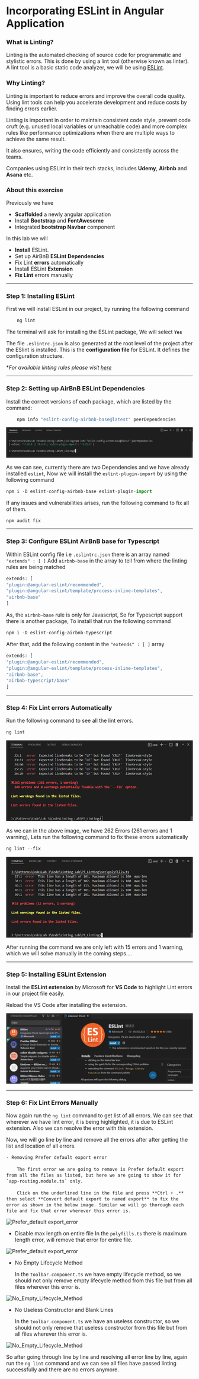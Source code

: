 # Incorporating ESLint in Angular Application

### What is Linting?
Linting is the automated checking of source code for programmatic and stylistic errors. This is done by using a lint tool (otherwise known as linter). A lint tool is a basic static code analyzer, we will be using [ESLint](https://dev.to/shivambmgupta/eslint-what-why-when-how-5f1d "ESLint").

### Why Linting?
Linting is important to reduce errors and improve the overall code quality. Using lint tools can help you accelerate development and reduce costs by finding errors earlier.

Linting is important in order to maintain consistent code style, prevent code cruft (e.g. unused local variables or unreachable code) and more complex rules like performance optimizations when there are multiple ways to achieve the same result.

It also ensures, writing the code efficiently and consistently across the teams.

Companies using ESLint in their tech stacks, includes **Udemy**, **Airbnb** and **Asana** etc.


### About this exercise
Previously we have 
- **Scaffolded** a newly angular application
- Install **Bootstrap** and **FontAwesome**
- Integrated **bootstrap Navbar** component

In this lab we will
- **Install** ESLint.
- Set up AirBnB **ESLint Dependencies**
- Fix Lint **errors** automatically
- Install ESLint **Extension**
- **Fix Lint** errors manually

------------


###  Step 1: Installing ESLint
First we will install ESLint in our project, by running the following command

```typescript
    ng lint
```
The terminal will ask for installing the ESLint package, We will select **`Yes`** 

The file `.eslintrc.json` is also generated at the root level of the project after the ESlint is installed. This is the **configuration file** for ESLint. It defines the configuration structure.

**For available linting rules please visit [here](https://eslint.org/docs/rules/ "here")*

---------

### Step 2: Setting up AirBnB ESLint Dependencies
Install the correct versions of each package, which are listed by the command:

```typescript
    npm info "eslint-config-airbnb-base@latest" peerDependencies
```
![esLINT_airBnB_Dependencies](https://github.com/PatternsTechGit/PT_Linting/blob/main/Readme-images/esLINT_airBnB_Depndencies.png)

As we can see, currently there are two Dependencies and we have already installed `eslint`, Now we will install the `eslint-plugin-import` by using the following command

```typescript
npm i -D eslint-config-airbnb-base eslint-plugin-import
```
If any issues and vulnerabilities arises, run the following command to fix all of them.

```typescript
npm audit fix
```
--------------

### Step 3: Configure ESLint AirBnB base for Typescript
Within ESLint config file i.e `.eslintrc.json`  there is an array named `"extends" : [ ]` Add `airbnb-base` in the array to tell from where the linting rules are being matched

```typescript
extends: [
"plugin:@angular-eslint/recommended",
"plugin:@angular-eslint/template/process-inline-templates",
"airbnb-base"
]
```
As, the `airbnb-base` rule is only for Javascript, So for Typescript support there is another package, To install that run the following command

```typescript
npm i -D eslint-config-airbnb-typescript
```
After that, add the following content in the `"extends" : [ ]` array
```typescript
extends: [
"plugin:@angular-eslint/recommended",
"plugin:@angular-eslint/template/process-inline-templates",
"airbnb-base",
"airbnb-typescript/base"
]
```
-------------------

### Step 4: Fix Lint errors Automatically

Run the following command to see all the lint errors.

```typescript
ng lint
```
![Linting errors list](https://github.com/PatternsTechGit/PT_Linting/blob/main/Readme-images/Linting_erros_list.png)

As we can in the above image, we have 262 Errors (261 errors and 1 warning), Lets run the following command to fix these errors automatically

```typescript
ng lint --fix
```
![Linting errors list after autofix](https://github.com/PatternsTechGit/PT_Linting/blob/main/Readme-images/Linting_errors_list_after_autofix.png)

After running the command we are only left with 15 errors and 1 warning, which we will solve manually in the coming steps....

---------------------

### Step 5: Installing ESLint Extension

Install the **ESLint extension** by Microsoft for **VS Code** to highlight Lint errors in our project file easily.

Reload the VS Code after installing the extension.

![ESLint Extension](https://github.com/PatternsTechGit/PT_Linting/blob/main/Readme-images/ESLint_Extension.png)

-------------

### Step 6: Fix Lint Errors Manually
Now again run the `ng lint` command to get list of all errors. We can see that wherever we have lint error, it is being highlighted, it is due to ESLint extension. Also we can resolve the error with this extension.

Now, we will go line by line and remove all the errors after after getting the list and location of all errors.

    - Removing Prefer default export error

        The first error we are going to remove is Prefer default export from all the files as listed, but here we are going to show it for `app-routing.module.ts` only.

        Click on the underlined line in the file and press **Ctrl + .**  then select **Convert default export to named export** to fix the error as shown in the below image. Similar we will go thorough each file and fix that error wherever this error is.

![Prefer_default export_error](https://github.com/PatternsTechGit/PT_Linting/blob/main/Readme-images/Prefer_default_export_error.gif)

- Disable max length on entire file
    In the `polyfills.ts` there is maximum length error, will remove that error for entire file.

![Prefer_default export_error](https://github.com/PatternsTechGit/PT_Linting/blob/main/Readme-images/Prefer_default_export_error.gif)


- No Empty Lifecycle Method

    In the `toolbar.component.ts` we have empty lifecycle method, so we should not only remove empty lifecycle method from this file but from all files wherever this error is.

![No_Empty_Lifecycle_Method](https://github.com/PatternsTechGit/PT_Linting/blob/main/Readme-images/No_Empty_Lifecycle_Method.gif)


- No Useless Constructor and Blank Lines

    In the `toolbar.component.ts` we have an useless constructor, so we should not only remove that useless constructor from this file but from all files wherever this error is.

![No_Empty_Lifecycle_Method](https://github.com/PatternsTechGit/PT_Linting/blob/main/Readme-images/No_Useless_Constructor.gif)


So after going through line by line and resolving all error line by line, again run the `ng lint` command and we can see all files have passed linting successfully and there are no errors anymore.
